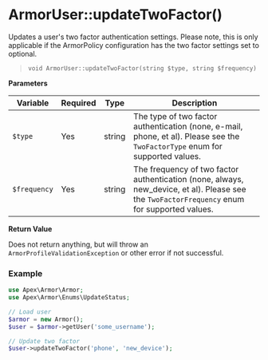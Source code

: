 
# ArmorUser::updateTwoFactor()

Updates a user's two factor authentication settings.  Please note, this is only applicable if the ArmorPolicy configuration has the two factor settings set to optional.

> `void ArmorUser::updateTwoFactor(string $type, string $frequency)`

**Parameters**

Variable | Required | Type | Description
------------- |------------- |------------- |------------- 
`$type` | Yes | string | The type of two factor authentication (none, e-mail, phone, et al).  Please see the `TwoFactorType` enum for supported values.
`$frequency` | Yes | string | The frequency of two factor authentication (none, always, new_device, et al).  Please see the `TwoFactorFrequency` enum for supported values.

**Return Value**

Does not return anything, but will throw an `ArmorProfileValidationException` or other error if not successful.


### Example

~~~php
use Apex\Armor\Armor;
use Apex\Armor\Enums\UpdateStatus;

// Load user
$armor = new Armor();
$user = $armor->getUser('some_username');

// Update two factor
$user->updateTwoFactor('phone', 'new_device');
~~~

